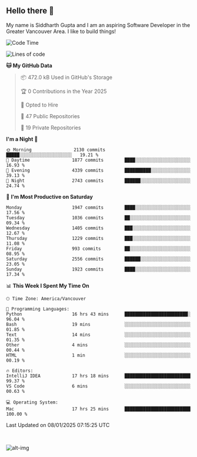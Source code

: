 ## Hello there :wave:

My name is Siddharth Gupta and I am an aspiring Software Developer in the Greater Vancouver Area. I like to build things!

<!-- ![gif](https://github.com/siddg97/siddg97/blob/master/dino.gif) -->

<!--START_SECTION:waka-->
![Code Time](http://img.shields.io/badge/Code%20Time-2%2C035%20hrs%2059%20mins-blue)

![Lines of code](https://img.shields.io/badge/From%20Hello%20World%20I%27ve%20Written-15.7%20million%20lines%20of%20code-blue)

**🐱 My GitHub Data** 

> 📦 472.0 kB Used in GitHub's Storage 
 > 
> 🏆 0 Contributions in the Year 2025
 > 
> 💼 Opted to Hire
 > 
> 📜 47 Public Repositories 
 > 
> 🔑 19 Private Repositories 
 > 
**I'm a Night 🦉** 

```text
🌞 Morning                2130 commits        █████░░░░░░░░░░░░░░░░░░░░   19.21 % 
🌆 Daytime                1877 commits        ████░░░░░░░░░░░░░░░░░░░░░   16.93 % 
🌃 Evening                4339 commits        ██████████░░░░░░░░░░░░░░░   39.13 % 
🌙 Night                  2743 commits        ██████░░░░░░░░░░░░░░░░░░░   24.74 % 
```
📅 **I'm Most Productive on Saturday** 

```text
Monday                   1947 commits        ████░░░░░░░░░░░░░░░░░░░░░   17.56 % 
Tuesday                  1036 commits        ██░░░░░░░░░░░░░░░░░░░░░░░   09.34 % 
Wednesday                1405 commits        ███░░░░░░░░░░░░░░░░░░░░░░   12.67 % 
Thursday                 1229 commits        ███░░░░░░░░░░░░░░░░░░░░░░   11.08 % 
Friday                   993 commits         ██░░░░░░░░░░░░░░░░░░░░░░░   08.95 % 
Saturday                 2556 commits        ██████░░░░░░░░░░░░░░░░░░░   23.05 % 
Sunday                   1923 commits        ████░░░░░░░░░░░░░░░░░░░░░   17.34 % 
```


📊 **This Week I Spent My Time On** 

```text
🕑︎ Time Zone: America/Vancouver

💬 Programming Languages: 
Python                   16 hrs 43 mins      ████████████████████████░   96.04 % 
Bash                     19 mins             ░░░░░░░░░░░░░░░░░░░░░░░░░   01.85 % 
Text                     14 mins             ░░░░░░░░░░░░░░░░░░░░░░░░░   01.35 % 
Other                    4 mins              ░░░░░░░░░░░░░░░░░░░░░░░░░   00.44 % 
HTML                     1 min               ░░░░░░░░░░░░░░░░░░░░░░░░░   00.19 % 

🔥 Editors: 
IntelliJ IDEA            17 hrs 18 mins      █████████████████████████   99.37 % 
VS Code                  6 mins              ░░░░░░░░░░░░░░░░░░░░░░░░░   00.63 % 

💻 Operating System: 
Mac                      17 hrs 25 mins      █████████████████████████   100.00 % 
```


 Last Updated on 08/01/2025 07:15:25 UTC
<!--END_SECTION:waka-->

<br>

![alt-img](https://github-readme-stats.vercel.app/api?username=siddg97&count_private=true&theme=nightowl&show_icons=true)

